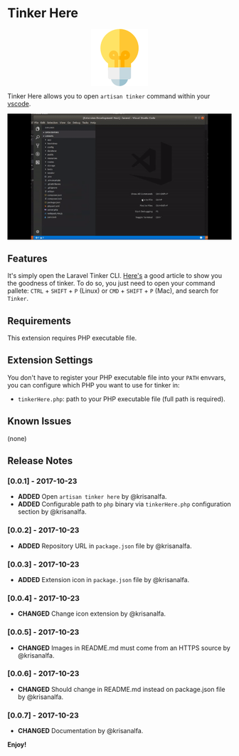 # Tinker Here

<div style="text-align:center">
    <img align="center" src="https://raw.githubusercontent.com/krisanalfa/tinkerhere/develop/image/icon.png" />
</div>

Tinker Here allows you to open `artisan tinker` command within your [vscode](https://code.visualstudio.com/).

<div style="text-align:center">
    <img align="center" src="https://raw.githubusercontent.com/krisanalfa/tinkerhere/develop/image/tinkerhere.gif" />
</div>

## Features

It's simply open the Laravel Tinker CLI. [Here's](https://scotch.io/tutorials/tinker-with-the-data-in-your-laravel-apps-with-php-artisan-tinker) a good article to show you the goodness of tinker. To do so, you just need to open your command pallete: `CTRL` + `SHIFT` + `P` (Linux) or `CMD` + `SHIFT` + `P` (Mac), and search for `Tinker`.

## Requirements

This extension requires PHP executable file.

## Extension Settings

You don't have to register your PHP executable file into your `PATH` envvars, you can configure which PHP you want to use for tinker in:

* `tinkerHere.php`: path to your PHP executable file (full path is required).

## Known Issues

(none)

## Release Notes

### [0.0.1] - 2017-10-23
- **ADDED** Open `artisan tinker here` by @krisanalfa.
- **ADDED** Configurable path to `php` binary via `tinkerHere.php` configuration section by @krisanalfa.

### [0.0.2] - 2017-10-23
- **ADDED** Repository URL in `package.json` file by @krisanalfa.

### [0.0.3] - 2017-10-23
- **ADDED** Extension icon in `package.json` file by @krisanalfa.

### [0.0.4] - 2017-10-23
- **CHANGED** Change icon extension by @krisanalfa.

### [0.0.5] - 2017-10-23
- **CHANGED** Images in README.md must come from an HTTPS source by @krisanalfa.

### [0.0.6] - 2017-10-23
- **CHANGED** Should change in README.md instead on package.json file by @krisanalfa.

### [0.0.7] - 2017-10-23
- **CHANGED** Documentation by @krisanalfa.

**Enjoy!**

